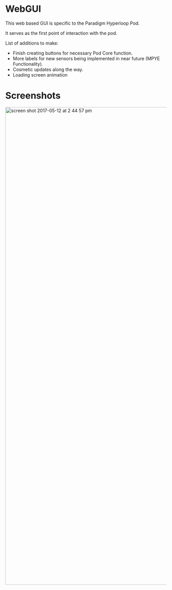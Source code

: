# WebGUI

This web based GUI is specific to the Paradigm Hyperloop Pod. 

It serves as the first point of interaction with the pod.

List of additions to make:
 - Finish creating buttons for necessary Pod Core function. 
 - More labels for new sensors being implemented in near future (MPYE Functionality).
 - Cosmetic updates along the way.
 - Loading screen animation
 
 
# Screenshots

<img width="1487" alt="screen shot 2017-05-12 at 2 44 57 pm" src="https://cloud.githubusercontent.com/assets/28206905/26018062/a076a2f0-3721-11e7-9f16-c6fa3f86365d.png">
